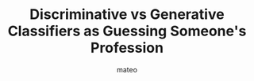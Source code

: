 ---
title: Discriminative vs Generative Classifiers as Guessing Someone's Profession
author: mateo
Definition: Given a set of example data points, D, and their associated labels, L, a generative model learns the joint probability distribution P(D, L). It then uses this underlying distribution to generate new data similar to the training examples or address classification problems. Given a training dataset consisting of data points, D, and their associated labels, L, a discriminative model learns the conditional probability distribution P(D | L). It then uses this conditional probability distribution to predict the class of new data points.
Description: Imagine you have to guess someone’s profession by looking at them. Discriminative approach -> You know that if a players tag starts with “xX” and ends with “Xx” they are a camper. Generative approach -> You know all about players' behaviours. You know what guns they use, how they move and where they tend to be. If a player keeps holding a corner with specific weapons you know they are likely a camper.
OriginSource: "Human plus ChatGPT 4o"
Mapping:
  "discriminative decision boundary": "tag of player"
  "generative distribution of features": "player's equipment and appearance"
ExpertRating: Mediocre
---